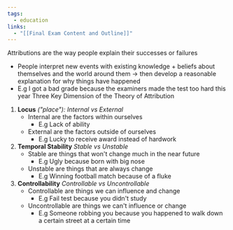 ```yaml
---
tags:
  - education
links:
  - "[[Final Exam Content and Outline]]"
---
```

Attributions are the way people explain their successes or failures
- People interpret new events with existing knowledge + beliefs about themselves and the world around them -> then develop a reasonable explanation for why things have happened
- E.g I got a bad grade because the examiners made the test too hard this year
Three Key Dimension of the Theory of Attribution
1. **Locus** *("place"): Internal vs External*
	- Internal are the factors within ourselves
		- E.g Lack of ability
	- External are the factors outside of ourselves
		- E.g Lucky to receive award instead of hardwork
2. **Temporal Stability** *Stable vs Unstable*
	- Stable are things that won't change much in the near future
		- E.g Ugly because born with big nose
	- Unstable are things that are always change
		- E.g Winning football match because of a fluke
3. **Controllability** *Controllable vs Uncontrollable*
	- Controllable are things we can influence and change
		- E.g Fail test because you didn't study
	- Uncontrollable are things we can't influence or change
		- E.g Someone robbing you because you happened to walk down a certain street at a certain time


